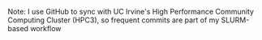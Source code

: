 Note: I use GitHub to sync with UC Irvine's High Performance Community Computing Cluster (HPC3), so frequent commits are part of my SLURM-based workflow
